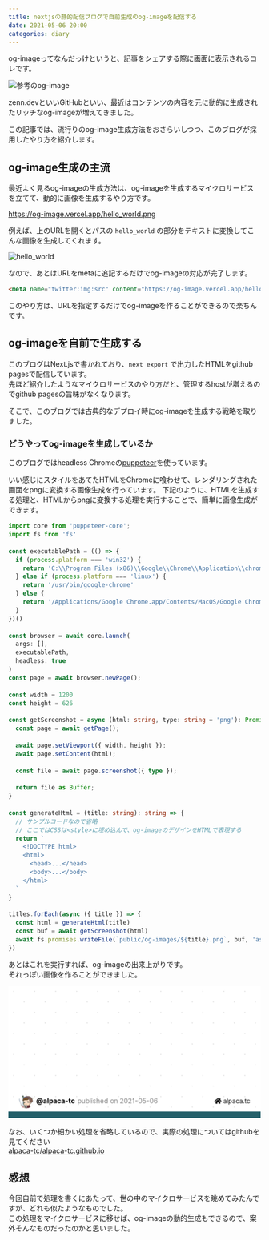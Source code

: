 ```yaml
---
title: nextjsの静的配信ブログで自前生成のog-imageを配信する
date: 2021-05-06 20:00
categories: diary
---
```


og-imageってなんだっけというと、記事をシェアする際に画面に表示されるコレです。  

<img class="image_on_frame center" src="https://opengraph.githubassets.com/0a2f84a49c6dded83bcddc8e522ca657eccedcb932ac44fa89733e8a6afeb8ee/alpaca-tc/alpaca-tc.github.io/pull/7" alt="参考のog-image" />

zenn.devといいGitHubといい、最近はコンテンツの内容を元に動的に生成されたリッチなog-imageが増えてきました。

この記事では、流行りのog-image生成方法をおさらいしつつ、このブログが採用したやり方を紹介します。

## og-image生成の主流

最近よく見るog-imageの生成方法は、og-imageを生成するマイクロサービスを立てて、動的に画像を生成するやり方です。

<a href="https://og-image.vercel.app/hello_world.png" target="_blank">https://og-image.vercel.app/hello_world.png</a>

例えば、上のURLを開くとパスの `hello_world` の部分をテキストに変換してこんな画像を生成してくれます。

<img class="image_on_frame center" src="https://og-image.vercel.app/hello_world.png" alt="hello_world" />

なので、あとはURLをmetaに追記するだけでog-imageの対応が完了します。

```html
<meta name="twitter:img:src" content="https://og-image.vercel.app/hello_world.png">
```

このやり方は、URLを指定するだけでog-imageを作ることができるので楽ちんです。

## og-imageを自前で生成する

このブログはNext.jsで書かれており、`next export` で出力したHTMLをgithub pagesで配信しています。  
先ほど紹介したようなマイクロサービスのやり方だと、管理するhostが増えるのでgithub pagesの旨味がなくなります。

そこで、このブログでは古典的なデプロイ時にog-imageを生成する戦略を取りました。

### どうやってog-imageを生成しているか 

このブログではheadless Chromeの[puppeteer](https://github.com/puppeteer/puppeteer)を使っています。  

いい感じにスタイルをあてたHTMLをChromeに喰わせて、レンダリングされた画面をpngに変換する画像生成を行っています。
下記のように、HTMLを生成する処理と、HTMLからpngに変換する処理を実行することで、簡単に画像生成ができます。

```typescript
import core from 'puppeteer-core';
import fs from 'fs'

const executablePath = (() => {
  if (process.platform === 'win32') {
    return 'C:\\Program Files (x86)\\Google\\Chrome\\Application\\chrome.exe'
  } else if (process.platform === 'linux') {
    return '/usr/bin/google-chrome'
  } else {
    return '/Applications/Google Chrome.app/Contents/MacOS/Google Chrome';
  }
})()

const browser = await core.launch(
  args: [],
  executablePath,
  headless: true
)
const page = await browser.newPage();

const width = 1200
const height = 626

const getScreenshot = async (html: string, type: string = 'png'): Promise<Buffer> => {
  const page = await getPage();

  await page.setViewport({ width, height });
  await page.setContent(html);

  const file = await page.screenshot({ type });

  return file as Buffer;
}

const generateHtml = (title: string): string => {
  // サンプルコードなので省略
  // ここではCSSは<style>に埋め込んで、og-imageのデザインをHTMLで表現する
  return `
    <!DOCTYPE html>
    <html>
      <head>...</head>
      <body>...</body>
    </html>
  `
}

titles.forEach(async ({ title }) => {
  const html = generateHtml(title)
  const buf = await getScreenshot(html)
  await fs.promises.writeFile(`public/og-images/${title}.png`, buf, 'ascii')
})
```

あとはこれを実行すれば、og-imageの出来上がりです。  
それっぽい画像を作ることができました。

<img class="image_on_frame center" src="/og-images/2021-05-06-generated-og-images.png" alt="nextjsの静的配信ブログでog-imageを配信する" />

なお、いくつか細かい処理を省略しているので、実際の処理についてはgithubを見てください  
[alpaca-tc/alpaca-tc.github.io](https://github.com/alpaca-tc/alpaca-tc.github.io/blob/master/scripts/generate_og_images.ts)

## 感想

今回自前で処理を書くにあたって、世の中のマイクロサービスを眺めてみたんですが、どれも似たようなものでした。  
この処理をマイクロサービスに移せば、og-imageの動的生成もできるので、案外そんなものだったのかと思いました。
